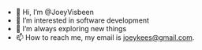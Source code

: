 - 👋 Hi, I’m @JoeyVisbeen
- 👀 I’m interested in software development
- 🌱 I’m always exploring new things
- 📫 How to reach me, my email is joeykees@gmail.com.

<!---
JoeyVisbeen/JoeyVisbeen is a ✨ special ✨ repository because its `README.md` (this file) appears on your GitHub profile.
You can click the Preview link to take a look at your changes.
--->
